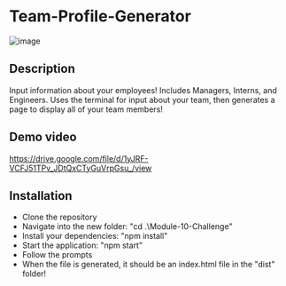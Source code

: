 # Team-Profile-Generator

![image](https://user-images.githubusercontent.com/24867485/194721699-c82bfe83-320b-4cff-b3a9-7ec81bf53a74.png)


## Description
Input information about your employees! Includes Managers, Interns, and Engineers. Uses the terminal for input about your team, then generates a page to display all of your team members!

## Demo video
https://drive.google.com/file/d/1yJRF-VCFJ51TPv_JDtQxCTyGuVrpGsu_/view

## Installation
- Clone the repository
- Navigate into the new folder: "cd .\Module-10-Challenge\"
- Install your dependencies: "npm install"
- Start the application: "npm start"
- Follow the prompts
- When the file is generated, it should be an index.html file in the "dist" folder!
